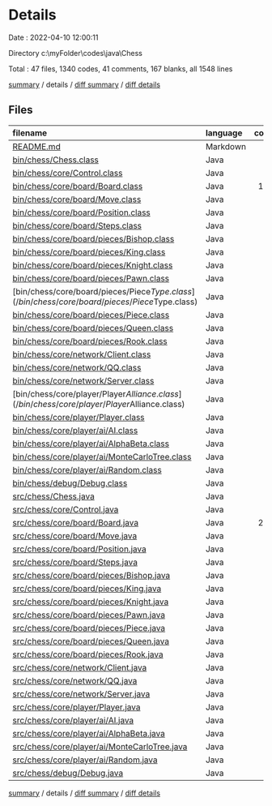 # Details

Date : 2022-04-10 12:00:11

Directory c:\myFolder\codes\java\Chess

Total : 47 files,  1340 codes, 41 comments, 167 blanks, all 1548 lines

[summary](results.md) / details / [diff summary](diff.md) / [diff details](diff-details.md)

## Files
| filename | language | code | comment | blank | total |
| :--- | :--- | ---: | ---: | ---: | ---: |
| [README.md](/README.md) | Markdown | 1 | 0 | 1 | 2 |
| [bin/chess/Chess.class](/bin/chess/Chess.class) | Java | 12 | 0 | 0 | 12 |
| [bin/chess/core/Control.class](/bin/chess/core/Control.class) | Java | 31 | 0 | 0 | 31 |
| [bin/chess/core/board/Board.class](/bin/chess/core/board/Board.class) | Java | 103 | 0 | 2 | 105 |
| [bin/chess/core/board/Move.class](/bin/chess/core/board/Move.class) | Java | 14 | 1 | 0 | 15 |
| [bin/chess/core/board/Position.class](/bin/chess/core/board/Position.class) | Java | 17 | 0 | 1 | 18 |
| [bin/chess/core/board/Steps.class](/bin/chess/core/board/Steps.class) | Java | 29 | 0 | 1 | 30 |
| [bin/chess/core/board/pieces/Bishop.class](/bin/chess/core/board/pieces/Bishop.class) | Java | 37 | 0 | 0 | 37 |
| [bin/chess/core/board/pieces/King.class](/bin/chess/core/board/pieces/King.class) | Java | 41 | 0 | 0 | 41 |
| [bin/chess/core/board/pieces/Knight.class](/bin/chess/core/board/pieces/Knight.class) | Java | 41 | 0 | 0 | 41 |
| [bin/chess/core/board/pieces/Pawn.class](/bin/chess/core/board/pieces/Pawn.class) | Java | 21 | 0 | 0 | 21 |
| [bin/chess/core/board/pieces/Piece$Type.class](/bin/chess/core/board/pieces/Piece$Type.class) | Java | 16 | 0 | 0 | 16 |
| [bin/chess/core/board/pieces/Piece.class](/bin/chess/core/board/pieces/Piece.class) | Java | 22 | 0 | 0 | 22 |
| [bin/chess/core/board/pieces/Queen.class](/bin/chess/core/board/pieces/Queen.class) | Java | 42 | 0 | 0 | 42 |
| [bin/chess/core/board/pieces/Rook.class](/bin/chess/core/board/pieces/Rook.class) | Java | 36 | 0 | 0 | 36 |
| [bin/chess/core/network/Client.class](/bin/chess/core/network/Client.class) | Java | 5 | 0 | 0 | 5 |
| [bin/chess/core/network/QQ.class](/bin/chess/core/network/QQ.class) | Java | 5 | 0 | 0 | 5 |
| [bin/chess/core/network/Server.class](/bin/chess/core/network/Server.class) | Java | 5 | 0 | 0 | 5 |
| [bin/chess/core/player/Player$Alliance.class](/bin/chess/core/player/Player$Alliance.class) | Java | 11 | 0 | 0 | 11 |
| [bin/chess/core/player/Player.class](/bin/chess/core/player/Player.class) | Java | 4 | 0 | 0 | 4 |
| [bin/chess/core/player/ai/AI.class](/bin/chess/core/player/ai/AI.class) | Java | 13 | 0 | 0 | 13 |
| [bin/chess/core/player/ai/AlphaBeta.class](/bin/chess/core/player/ai/AlphaBeta.class) | Java | 6 | 0 | 0 | 6 |
| [bin/chess/core/player/ai/MonteCarloTree.class](/bin/chess/core/player/ai/MonteCarloTree.class) | Java | 6 | 0 | 0 | 6 |
| [bin/chess/core/player/ai/Random.class](/bin/chess/core/player/ai/Random.class) | Java | 6 | 0 | 0 | 6 |
| [bin/chess/debug/Debug.class](/bin/chess/debug/Debug.class) | Java | 21 | 0 | 0 | 21 |
| [src/chess/Chess.java](/src/chess/Chess.java) | Java | 8 | 0 | 2 | 10 |
| [src/chess/core/Control.java](/src/chess/core/Control.java) | Java | 36 | 22 | 4 | 62 |
| [src/chess/core/board/Board.java](/src/chess/core/board/Board.java) | Java | 234 | 12 | 27 | 273 |
| [src/chess/core/board/Move.java](/src/chess/core/board/Move.java) | Java | 33 | 0 | 4 | 37 |
| [src/chess/core/board/Position.java](/src/chess/core/board/Position.java) | Java | 26 | 0 | 5 | 31 |
| [src/chess/core/board/Steps.java](/src/chess/core/board/Steps.java) | Java | 25 | 2 | 6 | 33 |
| [src/chess/core/board/pieces/Bishop.java](/src/chess/core/board/pieces/Bishop.java) | Java | 46 | 0 | 9 | 55 |
| [src/chess/core/board/pieces/King.java](/src/chess/core/board/pieces/King.java) | Java | 43 | 1 | 8 | 52 |
| [src/chess/core/board/pieces/Knight.java](/src/chess/core/board/pieces/Knight.java) | Java | 43 | 0 | 8 | 51 |
| [src/chess/core/board/pieces/Pawn.java](/src/chess/core/board/pieces/Pawn.java) | Java | 75 | 0 | 19 | 94 |
| [src/chess/core/board/pieces/Piece.java](/src/chess/core/board/pieces/Piece.java) | Java | 58 | 0 | 16 | 74 |
| [src/chess/core/board/pieces/Queen.java](/src/chess/core/board/pieces/Queen.java) | Java | 46 | 0 | 9 | 55 |
| [src/chess/core/board/pieces/Rook.java](/src/chess/core/board/pieces/Rook.java) | Java | 45 | 0 | 9 | 54 |
| [src/chess/core/network/Client.java](/src/chess/core/network/Client.java) | Java | 3 | 0 | 3 | 6 |
| [src/chess/core/network/QQ.java](/src/chess/core/network/QQ.java) | Java | 3 | 0 | 3 | 6 |
| [src/chess/core/network/Server.java](/src/chess/core/network/Server.java) | Java | 3 | 0 | 3 | 6 |
| [src/chess/core/player/Player.java](/src/chess/core/player/Player.java) | Java | 6 | 0 | 2 | 8 |
| [src/chess/core/player/ai/AI.java](/src/chess/core/player/ai/AI.java) | Java | 18 | 0 | 5 | 23 |
| [src/chess/core/player/ai/AlphaBeta.java](/src/chess/core/player/ai/AlphaBeta.java) | Java | 7 | 1 | 5 | 13 |
| [src/chess/core/player/ai/MonteCarloTree.java](/src/chess/core/player/ai/MonteCarloTree.java) | Java | 7 | 1 | 5 | 13 |
| [src/chess/core/player/ai/Random.java](/src/chess/core/player/ai/Random.java) | Java | 7 | 1 | 5 | 13 |
| [src/chess/debug/Debug.java](/src/chess/debug/Debug.java) | Java | 23 | 0 | 5 | 28 |

[summary](results.md) / details / [diff summary](diff.md) / [diff details](diff-details.md)